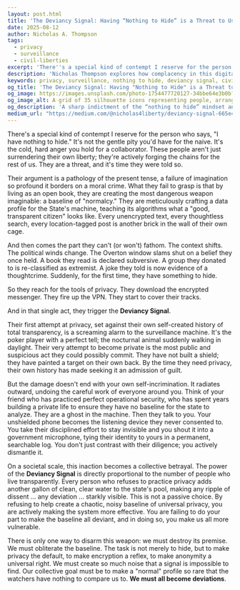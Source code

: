 ```yaml
---
layout: post.html
title: 'The Deviancy Signal: Having “Nothing to Hide” is a Threat to Us All'
date: 2025-08-12
author: Nicholas A. Thompson
tags:
  - privacy
  - surveillance
  - civil-liberties
excerpt: 'There''s a special kind of contempt I reserve for the person who says, "I have nothing to hide." These people aren''t just surrendering their own liberty; they''re actively forging the chains for the rest of us. The "Deviancy Signal" is the threat they don''t understand.'
description: 'Nicholas Thompson explores how complacency in this digital age strengthens systems of control, turning routine openness into the standard by which all are judged.'
keywords: privacy, surveillance, nothing to hide, deviancy signal, civil liberties, encryption, operational security, baseline, state power, opsec
og_title: 'The Deviancy Signal: Having "Nothing to Hide" is a Threat to Us All'
og_image: https://images.unsplash.com/photo-1754477720127-34bbe64e3b0b?w=1200&q=20&auto=format
og_image_alt: A grid of 35 silhouette icons representing people, arranged in 5 rows and 7 columns. All silhouettes are green except for the center one in the center, which is black.
og_description: 'A sharp indictment of the “nothing to hide” mindset and its role in building the very surveillance state that will one day turn against you.'
medium_url: "https://medium.com/@nicholas4liberty/deviancy-signal-665e4baee8ca"
---
```


There's a special kind of contempt I reserve for the person who says, "I have nothing to hide." It's not the gentle pity you'd have for the naive. It's the cold, hard anger you hold for a collaborator. These people aren't just surrendering their own liberty; they're actively forging the chains for the rest of us. They are a threat, and it's time they were told so.

Their argument is a pathology of the present tense, a failure of imagination so profound it borders on a moral crime. What they fail to grasp is that by living as an open book, they are creating the most dangerous weapon imaginable: a baseline of "normalcy." They are meticulously crafting a data profile for the State's machine, teaching its algorithms what a "good, transparent citizen" looks like. Every unencrypted text, every thoughtless search, every location-tagged post is another brick in the wall of their own cage.

And then comes the part they can't (or won't) fathom. The context shifts. The political winds change. The Overton window slams shut on a belief they once held. A book they read is declared subversive. A group they donated to is re-classified as extremist. A joke they told is now evidence of a thoughtcrime. Suddenly, for the first time, they have something to hide.

So they reach for the tools of privacy. They download the encrypted messenger. They fire up the VPN. They start to cover their tracks.

And in that single act, they trigger the **Deviancy Signal**.

Their first attempt at privacy, set against their own self-created history of total transparency, is a screaming alarm to the surveillance machine. It's the poker player with a perfect tell; the nocturnal animal suddenly walking in daylight. Their very attempt to become private is the most public and suspicious act they could possibly commit. They have not built a shield; they have painted a target on their own back. By the time they need privacy, their own history has made seeking it an admission of guilt.

But the damage doesn't end with your own self-incrimination. It radiates outward, undoing the careful work of everyone around you. Think of your friend who has practiced perfect operational security, who has spent years building a private life to ensure they have no baseline for the state to analyze. They are a ghost in the machine. Then they talk to you. Your unshielded phone becomes the listening device they never consented to. You take their disciplined effort to stay invisible and you shout it into a government microphone, tying their identity to yours in a permanent, searchable log. You don't just contrast with their diligence; you actively dismantle it.

On a societal scale, this inaction becomes a collective betrayal. The power of the **Deviancy Signal** is directly proportional to the number of people who live transparently. Every person who refuses to practice privacy adds another gallon of clean, clear water to the state's pool, making any ripple of dissent ... any deviation ... starkly visible. This is not a passive choice. By refusing to help create a chaotic, noisy baseline of universal privacy, you are actively making the system more effective. You are failing to do your part to make the baseline all deviant, and in doing so, you make us all more vulnerable.

There is only one way to disarm this weapon: we must destroy its premise. We must obliterate the baseline. The task is not merely to hide, but to make privacy the default, to make encryption a reflex, to make anonymity a universal right. We must create so much noise that a signal is impossible to find. Our collective goal must be to make a "normal" profile so rare that the watchers have nothing to compare us to. **We must all become deviations**.
